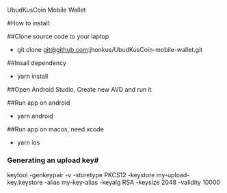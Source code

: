 UbudKusCoin Mobile Wallet


#How to install:

##Clone source code to your laptop
- git clone git@github.com:jhonkus/UbudKusCoin-mobile-wallet.git

##Insall dependency
- yarn install

##Open Android Studio, Create new AVD and run it

##Run app on android
- yarn android

##Run app on macos, need xcode
- yarn ios


### Generating an upload key#

keytool -genkeypair -v -storetype PKCS12 -keystore my-upload-key.keystore -alias my-key-alias -keyalg RSA -keysize 2048 -validity 10000

